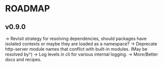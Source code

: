 # ROADMAP

## v0.9.0
-> Revisit strategy for resolving dependencies, should packages have isolated contexts or maybe they are loaded as a namespace?
-> Deprecate http-server module names that conflict with built-in modules. (May be resolved by^)
-> Log levels in cli for various internal logging.
-> More/Better docs and recipes.
